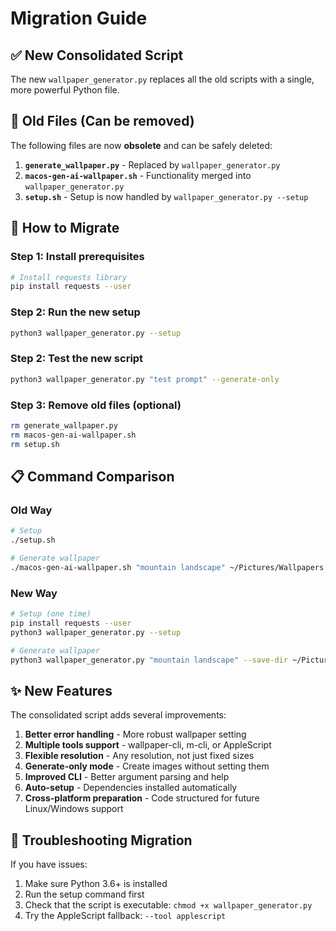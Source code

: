 # Migration Guide

## ✅ New Consolidated Script

The new `wallpaper_generator.py` replaces all the old scripts with a single, more powerful Python file.

## 📁 Old Files (Can be removed)

The following files are now **obsolete** and can be safely deleted:

1. **`generate_wallpaper.py`** - Replaced by `wallpaper_generator.py`
2. **`macos-gen-ai-wallpaper.sh`** - Functionality merged into `wallpaper_generator.py`
3. **`setup.sh`** - Setup is now handled by `wallpaper_generator.py --setup`

## 🔄 How to Migrate

### Step 1: Install prerequisites
```bash
# Install requests library
pip install requests --user
```

### Step 2: Run the new setup
```bash
python3 wallpaper_generator.py --setup
```

### Step 2: Test the new script
```bash
python3 wallpaper_generator.py "test prompt" --generate-only
```

### Step 3: Remove old files (optional)
```bash
rm generate_wallpaper.py
rm macos-gen-ai-wallpaper.sh  
rm setup.sh
```

## 📋 Command Comparison

### Old Way
```bash
# Setup
./setup.sh

# Generate wallpaper
./macos-gen-ai-wallpaper.sh "mountain landscape" ~/Pictures/Wallpapers
```

### New Way
```bash
# Setup (one time)
pip install requests --user
python3 wallpaper_generator.py --setup

# Generate wallpaper
python3 wallpaper_generator.py "mountain landscape" --save-dir ~/Pictures/Wallpapers
```

## ✨ New Features

The consolidated script adds several improvements:

1. **Better error handling** - More robust wallpaper setting
2. **Multiple tools support** - wallpaper-cli, m-cli, or AppleScript
3. **Flexible resolution** - Any resolution, not just fixed sizes
4. **Generate-only mode** - Create images without setting them
5. **Improved CLI** - Better argument parsing and help
6. **Auto-setup** - Dependencies installed automatically
7. **Cross-platform preparation** - Code structured for future Linux/Windows support

## 🔧 Troubleshooting Migration

If you have issues:

1. Make sure Python 3.6+ is installed
2. Run the setup command first
3. Check that the script is executable: `chmod +x wallpaper_generator.py`
4. Try the AppleScript fallback: `--tool applescript`

